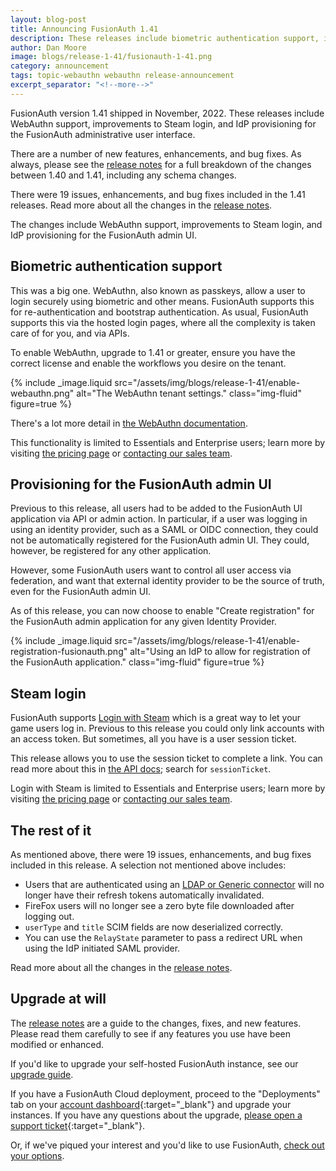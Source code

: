 ```yaml
---
layout: blog-post
title: Announcing FusionAuth 1.41
description: These releases include biometric authentication support, improvements to Steam login, and IdP provisioning for the FusionAuth admin UI.
author: Dan Moore
image: blogs/release-1-41/fusionauth-1-41.png
category: announcement
tags: topic-webauthn webauthn release-announcement
excerpt_separator: "<!--more-->"
---
```


FusionAuth version 1.41 shipped in November, 2022. These releases include WebAuthn support, improvements to Steam login, and IdP provisioning for the FusionAuth administrative user interface.

<!--more-->

There are a number of new features, enhancements, and bug fixes. As always, please see the [release notes](/docs/v1/tech/release-notes#version-1-41-3) for a full breakdown of the changes between 1.40 and 1.41, including any schema changes.

There were 19 issues, enhancements, and bug fixes included in the 1.41 releases. Read more about all the changes in the [release notes](/docs/v1/tech/release-notes#version-1-41-3).

The changes include WebAuthn support, improvements to Steam login, and IdP provisioning for the FusionAuth admin UI.

## Biometric authentication support

This was a big one. WebAuthn, also known as passkeys, allow a user to login securely using biometric and other means. FusionAuth supports this for re-authentication and bootstrap authentication. As usual, FusionAuth supports this via the hosted login pages, where all the complexity is taken care of for you, and via APIs.

To enable WebAuthn, upgrade to 1.41 or greater, ensure you have the correct license and enable the workflows you desire on the tenant.

{% include _image.liquid src="/assets/img/blogs/release-1-41/enable-webauthn.png" alt="The WebAuthn tenant settings." class="img-fluid" figure=true %}

There's a lot more detail in [the WebAuthn documentation](/fusionauth.io/docs/v1/tech/passwordless/webauthn-passkeys).

This functionality is limited to Essentials and Enterprise users; learn more by visiting [the pricing page](/pricing) or [contacting our sales team](/contact).

## Provisioning for the FusionAuth admin UI

Previous to this release, all users had to be added to the FusionAuth UI application via API or admin action. In particular, if a user was logging in using an identity provider, such as a SAML or OIDC connection, they could not be automatically registered for the FusionAuth admin UI. They could, however, be registered for any other application.

However, some FusionAuth users want to control all user access via federation, and want that external identity provider to be the source of truth, even for the FusionAuth admin UI.

As of this release, you can now choose to enable "Create registration" for the FusionAuth admin application for any given Identity Provider. 

{% include _image.liquid src="/assets/img/blogs/release-1-41/enable-registration-fusionauth.png" alt="Using an IdP to allow for registration of the FusionAuth application." class="img-fluid" figure=true %}

## Steam login

FusionAuth supports [Login with Steam](/docs/v1/tech/identity-providers/steam) which is a great way to let your game users log in. Previous to this release you could only link accounts with an access token. But sometimes, all you have is a user session ticket.

This release allows you to use the session ticket to complete a link. You can read more about this in [the API docs](/docs/v1/tech/apis/identity-providers/steam); search for `sessionTicket`.

Login with Steam is limited to Essentials and Enterprise users; learn more by visiting [the pricing page](/pricing) or [contacting our sales team](/contact).

## The rest of it

As mentioned above, there were 19 issues, enhancements, and bug fixes included in this release. A selection not mentioned above includes:

* Users that are authenticated using an [LDAP or Generic connector](/docs/v1/tech/connectors/) will no longer have their refresh tokens automatically invalidated.
* FireFox users will no longer see a zero byte file downloaded after logging out.
* `userType` and `title` SCIM fields are now deserialized correctly.
* You can use the `RelayState` parameter to pass a redirect URL when using the IdP initiated SAML provider.

Read more about all the changes in the [release notes](/docs/v1/tech/release-notes#version-1-41-3).

## Upgrade at will

The [release notes](/docs/v1/tech/release-notes#version-1-41-3) are a guide to the changes, fixes, and new features. Please read them carefully to see if any features you use have been modified or enhanced.

If you'd like to upgrade your self-hosted FusionAuth instance, see our [upgrade guide](/docs/v1/tech/admin-guide/upgrade). 

If you have a FusionAuth Cloud deployment, proceed to the "Deployments" tab on your [account dashboard](https://account.fusionauth.io/account/deployment/){:target="_blank"} and upgrade your instances. If you have any questions about the upgrade, [please open a support ticket](https://account.fusionauth.io/account/support/){:target="_blank"}.

Or, if we've piqued your interest and you'd like to use FusionAuth, [check out your options](/pricing).
